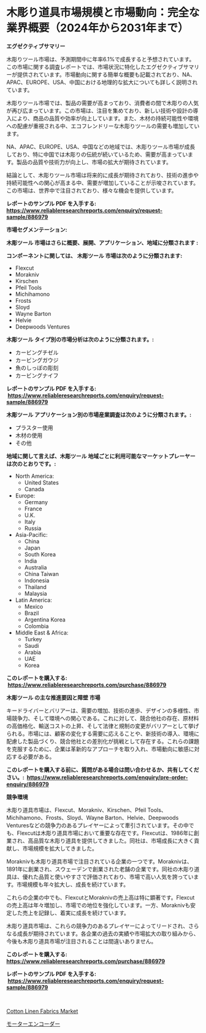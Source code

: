<p><h1>木彫り道具市場規模と市場動向：完全な業界概要（2024年から2031年まで）</h1></p><p><strong>エグゼクティブサマリー</strong></p>
<p><p>木彫りツール市場は、予測期間中に年率6.1%で成長すると予想されています。この市場に関する調査レポートでは、市場状況に特化したエグゼクティブサマリーが提供されています。市場動向に関する簡単な概要も記載されており、NA、APAC、EUROPE、USA、中国における地理的な拡大についても詳しく説明されています。</p><p>木彫りツール市場では、製品の需要が高まっており、消費者の間で木彫りの人気が再び広まっています。この市場は、注目を集めており、新しい技術や設計の導入により、商品の品質や効率が向上しています。また、木材の持続可能性や環境への配慮が重視される中、エコフレンドリーな木彫りツールの需要も増加しています。</p><p>NA、APAC、EUROPE、USA、中国などの地域では、木彫りツール市場が成長しており、特に中国では木彫りの伝統が続いているため、需要が高まっています。製品の品質や技術力が向上し、市場の拡大が期待されています。</p><p>結論として、木彫りツール市場は将来的に成長が期待されており、技術の進歩や持続可能性への関心が高まる中、需要が増加していることが示唆されています。この市場は、世界中で注目されており、様々な機会を提供しています。</p></p>
<p><strong>レポートのサンプル PDF を入手する: <a href="https://www.reliableresearchreports.com/enquiry/request-sample/886979">https://www.reliableresearchreports.com/enquiry/request-sample/886979</a></strong></p>
<p><strong>市場セグメンテーション:</strong></p>
<p><strong> 木彫ツール 市場はさらに概要、展開、アプリケーション、地域に分類されます :</strong></p>
<p><strong>コンポーネントに関しては、 木彫ツール 市場は次のように分類されます: &nbsp;</strong></p>
<p><ul><li>Flexcut</li><li>Morakniv</li><li>Kirschen</li><li>Pfeil Tools</li><li>Michihamono</li><li>Frosts</li><li>Sloyd</li><li>Wayne Barton</li><li>Helvie</li><li>Deepwoods Ventures</li></ul></p>
<p><strong> 木彫ツール タイプ別の市場分析は次のように分類されます。:</strong></p>
<p><ul><li>カービングチゼル</li><li>カービングガウジ</li><li>魚のしっぽの彫刻</li><li>カービングナイフ</li></ul></p>
<p><strong>レポートのサンプル PDF を入手する: &nbsp;<a href="https://www.reliableresearchreports.com/enquiry/request-sample/886979">https://www.reliableresearchreports.com/enquiry/request-sample/886979</a></strong></p>
<p><strong> 木彫ツール アプリケーション別の市場産業調査は次のように分類されます。:</strong></p>
<p><ul><li>プラスター使用</li><li>木材の使用</li><li>その他</li></ul></p>
<p><strong>地域に関して言えば、木彫ツール 地域ごとに利用可能なマーケットプレーヤーは次のとおりです。:</strong></p>
<p><ul>
    <li>
        North America:
        <ul>
            <li>United States</li>
            <li>Canada</li>
        </ul>
    </li>
    <li>
        Europe:
        <ul>
            <li>Germany</li>
            <li>France</li>
            <li>U.K.</li>
            <li>Italy</li>
            <li>Russia</li>
        </ul>
    </li>
    <li>
        Asia-Pacific:
        <ul>
            <li>China</li>
            <li>Japan</li>
            <li>South Korea</li>
            <li>India</li>
            <li>Australia</li>
            <li>China Taiwan</li>
            <li>Indonesia</li>
            <li>Thailand</li>
            <li>Malaysia</li>
        </ul>
    </li>
    <li>
        Latin America:
        <ul>
            <li>Mexico</li>
            <li>Brazil</li>
            <li>Argentina Korea</li>
            <li>Colombia</li>
        </ul>
    </li>
    <li>
        Middle East & Africa:
        <ul>
            <li>Turkey</li>
            <li>Saudi</li>
            <li>Arabia</li>
            <li>UAE</li>
            <li>Korea</li>
        </ul>
    </li>
    </ul></p>
<p><strong>このレポートを購入する: &nbsp;<a href="https://www.reliableresearchreports.com/purchase/886979">https://www.reliableresearchreports.com/purchase/886979</a></strong></p>
<p><strong>木彫ツール の主な推進要因と障壁 市場</strong></p>
<p><p>キードライバーとバリアーは、需要の増加、技術の進歩、デザインの多様性、市場競争力、そして環境への関心である。これに対して、競合他社の存在、原材料の高価格化、輸送コストの上昇、そして法律と規制の変更がバリアーとして挙げられる。市場には、顧客の変化する需要に応えることや、新技術の導入、環境に配慮した製品づくり、競合他社との差別化が挑戦として存在する。これらの課題を克服するために、企業は革新的なアプローチを取り入れ、市場動向に敏感に対応する必要がある。</p></p>
<p><strong>このレポートを購入する前に、質問がある場合は問い合わせるか、共有してください。:&nbsp; <a href="https://www.reliableresearchreports.com/enquiry/pre-order-enquiry/886979">https://www.reliableresearchreports.com/enquiry/pre-order-enquiry/886979</a></strong></p>
<p><strong>競争環境</strong></p>
<p><p>木彫り道具市場は、Flexcut、Morakniv、Kirschen、Pfeil Tools、Michihamono、Frosts、Sloyd、Wayne Barton、Helvie、Deepwoods Venturesなどの競争力のあるプレイヤーによって牽引されています。その中でも、Flexcutは木彫り道具市場において重要な存在です。Flexcutは、1986年に創業され、高品質な木彫り道具を提供してきました。同社は、市場成長に大きく貢献し、市場規模を拡大してきました。</p><p>Moraknivも木彫り道具市場で注目されている企業の一つです。Moraknivは、1891年に創業され、スウェーデンで創業された老舗の企業です。同社の木彫り道具は、優れた品質と使いやすさで評価されており、市場で高い人気を誇っています。市場規模も年々拡大し、成長を続けています。</p><p>これらの企業の中でも、FlexcutとMoraknivの売上高は特に顕著です。Flexcutの売上高は年々増加し、市場での地位を強化しています。一方、Moraknivも安定した売上を記録し、着実に成長を続けています。</p><p>木彫り道具市場は、これらの競争力のあるプレイヤーによってリードされ、さらなる成長が期待されています。各企業の過去の実績や市場拡大の取り組みから、今後も木彫り道具市場が注目されることは間違いありません。</p></p>
<p><strong>このレポートを購入する: &nbsp; <a href="https://www.reliableresearchreports.com/purchase/886979">https://www.reliableresearchreports.com/purchase/886979</a></strong></p>
<p><strong>レポートのサンプル PDF を入手する: &nbsp;<a href="https://www.reliableresearchreports.com/enquiry/request-sample/886979">https://www.reliableresearchreports.com/enquiry/request-sample/886979</a></strong><strong></strong></p>
<p>&nbsp;</p>
<p><p><a href="https://changeable-paste-463.notion.site/Cotton-Linen-Fabrics-Market-Share-Market-New-Trends-Analysis-Report-By-Type-By-Application-By-En-fe67c157deb346a1898353837be45642">Cotton Linen Fabrics Market</a></p><p><a href="https://medium.com/@stephengrant2015/%E3%83%A2%E3%83%BC%E3%82%BF%E3%83%BC%E3%82%A8%E3%83%B3%E3%82%B3%E3%83%BC%E3%83%80%E3%83%BC%E5%B8%82%E5%A0%B4%E3%81%AE%E5%88%86%E6%9E%90-%E3%81%9D%E3%81%AEcagr-%E5%B8%82%E5%A0%B4%E3%82%BB%E3%82%B0%E3%83%A1%E3%83%B3%E3%83%86%E3%83%BC%E3%82%B7%E3%83%A7%E3%83%B3-%E3%81%8A%E3%82%88%E3%81%B3%E3%82%B0%E3%83%AD%E3%83%BC%E3%83%90%E3%83%AB%E7%94%A3%E6%A5%AD%E6%A6%82%E8%A6%81-af2bdf3b9a51">モーターエンコーダー</a></p></p>